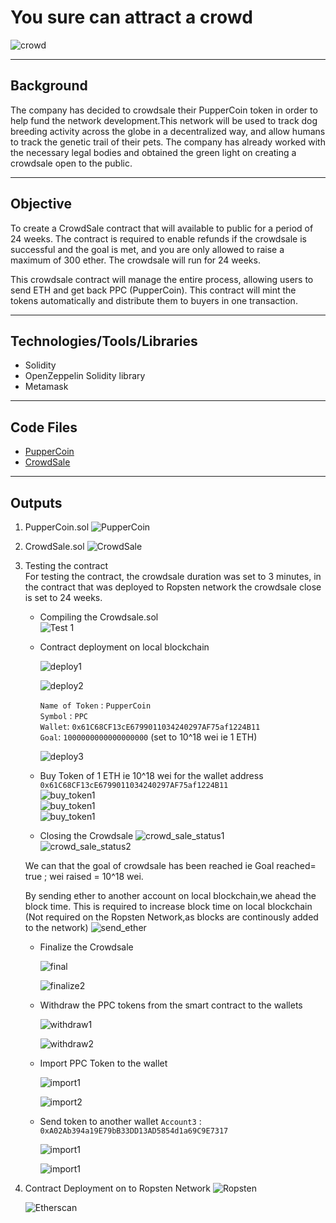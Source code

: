 # **You sure can attract a crowd**

![crowd](Images/crowd.jpeg)

----
## **Background**

The company has decided to crowdsale their PupperCoin token in order to help fund the network development.This network will be used to track dog breeding activity across the globe in a decentralized way, and allow humans to track the genetic trail of their pets. The company has already worked with the necessary legal bodies and obtained the green light on creating a crowdsale open to the public. 

---
## **Objective**
To create a CrowdSale contract that will available to public for a period of 24 weeks. The contract is  required to enable refunds if the crowdsale is successful and the goal is met, and you are only allowed to raise a maximum of 300 ether. The crowdsale will run for 24 weeks.

This crowdsale contract will manage the entire process, allowing users to send ETH and get back PPC (PupperCoin).
This contract will mint the tokens automatically and distribute them to buyers in one transaction.

---
## **Technologies/Tools/Libraries**
* Solidity
* OpenZeppelin Solidity library
* Metamask
---
## **Code Files**
* [PupperCoin](PupperCoin.sol) </br>
* [CrowdSale](Crowdsale.sol)

---
## **Outputs**
1. PupperCoin.sol
    ![PupperCoin](Output/PupperCoin.png)
2. CrowdSale.sol
    ![CrowdSale](Output/CrowdSale.png)
3. Testing the contract </br>
    For testing the contract, the crowdsale duration was set to 3 minutes, in the contract that was deployed to Ropsten network the crowdsale close is set to 24 weeks.
    * Compiling the Crowdsale.sol </br>
        ![Test 1](Output/compile_crowdsale.png) </br>

    * Contract deployment on local blockchain </br>

        ![deploy1](Output/Contract_deployment_1.png) </br>


        ![deploy2](Output/Contract_deployment_2.png) </br>

        `Name of Token` : `PupperCoin` </br>
        `Symbol` : `PPC` </br>
        `Wallet`: `0x61C68CF13cE6799011034240297AF75af1224B11` </br>
        `Goal`: `1000000000000000000`  (set to 10^18 wei ie 1 ETH) </br>

        ![deploy3](Output/contract_deployment_3.png)   </br>

    * Buy Token of 1 ETH ie 10^18 wei for the wallet address `0x61C68CF13cE6799011034240297AF75af1224B11` </br>
        ![buy_token1](Output/buy_token_0.png) </br>
        ![buy_token1](Output/buy_token_1.png) </br>
        ![buy_token1](Output/buy_token_2.png) </br>

    * Closing the Crowdsale 
        ![crowd_sale_status1](Output/crowdsale_status_2.png) </br>
        ![crowd_sale_status2](Output/crowdsale_status_3.png) </br>

    We can that the goal of crowdsale has been reached ie Goal reached= true ; wei raised = 10^18 wei. <br> 
    
    By sending ether to another account on local blockchain,we ahead the block time. This is required to increase block time on local blockchain (Not required on the Ropsten Network,as blocks are continously added to the network)
        ![send_ether](Output/send_ether.png) </br>

    * Finalize the Crowdsale </br>
   
        ![final](Output/Finalize_crowdsale_1.png) </br>

        ![finalize2](Output/Finalize_crowdsale_2.png) </br>

    * Withdraw the PPC tokens from the smart contract to the wallets </br>

        ![withdraw1](Output/Withdraw_token_wallet_1.png) </br>

        ![withdraw2](Output/Withdraw_token_wallet_2.png) </br>

    * Import PPC Token to the wallet

        ![import1](Output/Import_token_success_1.png) </br>

        ![import2](Output/Import_token_success_2.png) </br>

    * Send token to another wallet `Account3` : `0xA02Ab394a19E79bB33DD13AD5854d1a69C9E7317`

        ![import1](Output/Send_token_Account3_1.png) </br>

        ![import1](Output/Send_token_Account3_3.png) </br>    
    

4. Contract Deployment on to Ropsten Network
    ![Ropsten](Output/Ropsten_deployment.png) 

    ![Etherscan](Output/Etherscan.png) 
   

   


